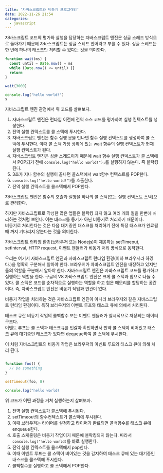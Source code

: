 ```yaml
---
title: '자바스크립트와 비동기 프로그래밍'
date: 2022-11-26 21:54
categories:
  - javascript
---
```


자바스크립트 코드의 평가와 실행을 담당하는 자바스크립트 엔진은 싱글 스레드 방식으로 돌아가기 때문에 자바스크립트는 싱글 스레드 언어라고 부를 수 있다. 싱글 스레드는 한 번에 하나의 태스크만 처리할 수 있다는 것을 의미한다.

```js
function wait(ms) {
  const until = Date.now() + ms
  while (Date.now() <= until) {}
  return
}

wait(3000)

console.log('hello world!')
s
```

자바스크립트 엔진 관점에서 위 코드를 살펴보자.

1. 자바스크립트 엔진은 런타임 이전에 전역 소스 코드를 평가하여 실행 컨텍스트를 생성한다.
2. 전역 실행 컨텍스트를 콜 스택에 푸시한다.
3. 자바스크립트 엔진은 함수 실행 문을 만나면 함수 실행 컨텍스트를 생성하여 콜 스택에 푸시한다. 이때 콜 스택 가장 상위에 있는 wait 함수의 실행 컨텍스트가 현재 실행 컨텍스트가 된다.
4. 자바스크립트 엔진은 싱글 스레드이기 때문에 wait 함수 실행 컨텍스트가 콜 스택에서 POP되기 전에 `console.log("hello world!");`를 실행하지 않는다. 즉 블락킹 된다.
5. 3초가 지나 함수의 실행이 끝나면 콜스택에서 wait함수 컨텍스트를 POP한다.
6. `console.log("hello world!")`를 호출한다.
7. 전역 실행 컨텍스트를 콜스택에서 POP한다.

자바스크립트 엔진은 함수의 호출과 실행을 하나의 콜 스택(또는 실행 컨텍스트 스택)으로 관리한다.

하지만 자바스크립트로 작성한 많은 앱들은 블락킹 되지 않고 여러 개의 일을 한번에 처리하는 것처럼 보인다. 이는 태스크를 동기가 아닌 비동기로 처리하기 때문이다.  
비동기로 처리한다는 것은 다음 대기중인 태스크를 처리하기 전에 특정 태스크가 완료될 때 까지 기다리지 않는다는 것을 의미한다.

자바스크립트 런타임 환경(브라우저 또는 Nodejs)이 제공하는 setTimeout, setInterval, HTTP request, 이벤트 헨들러가 비동기 처리 방식으로 동작한다.

우리는 여기서 자바스크립트 엔진과 자바스크립트 런타임 환경(이하 브라우저라 하겠다.)을 명확히 구분해서 알아야 한다. 브라우저가 자바스크립트 엔진을 내장하고 있지만 둘의 역할을 구분해서 알아야 한다.
자바스크립트 엔진은 자바스크립트 코드를 평가하고 실행하는 역할을 한다. 구글의 V8 자바스크립트 엔진은 크게 콜 스택과 힙으로 나눌 수 있다. 콜 스택은 코드를 순차적으로 실행하는 역할을 하고 힙은 메모리를 할당하는 공간이다. 즉, 자바스크립트 엔진은 비동기 작업과 연관이 없다.

비동기 작업을 처리하는 것은 자바스크립트 엔진이 아니라 브라우저와 같은 자바스크립트 런타임 환경이다. 특히 브라우저의 이벤트 루프와 태스크 큐에 의해서 처리된다.

태스크 큐란 비동기 작업의 콜백함수 또는 이벤트 헨들러가 일시적으로 저장되는 데이터 구조다.  
이벤트 루프는 콜 스택과 태스크큐를 번갈아 확인하면서 만약 콜 스택이 비어있고 태스크 큐에 대기중인 태스크가 있다면 dequeue하여 콜 스택에 푸시한다.

이 처럼 자바스크립트의 비동기 작업은 브라우저의 이벤트 루프와 태스크 큐에 의해 처리 된다.

```js

function foo() {
  // Do something
}

setTimeout(foo, 0)

console.log("hello world)

```

위 코드가 어떤 과정을 거쳐 실행하는지 살펴보자.

1. 전역 실행 컨텍스트가 콜스택에 푸시된다.
2. setTimeout의 함수컨텍스트가 콜스택에 푸시된다.
3. 이때 브라우저는 타이머를 설정하고 타이머가 완료되면 콜백함수를 태스크 큐에 enqueue한다.
4. 호출 스케줄링은 비동기 작업이기 때문에 블락킹되지 않는다. 따라서 `console.log("hello world)`를 바로 실행한다.
5. 전역 실행 컨텍스트를 콜스택에서 pop한다.
6. 이때 이벤트 루프는 콜 스택이 비어있는 것을 감지하여 태스크 큐에 있는 대기중인 태스크를 콜스텍에 푸시한다.
7. 콜백함수를 실행하고 콜 스택에서 POP한다.
